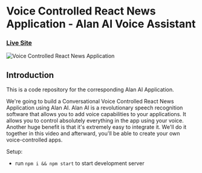 # Voice Controlled React News Application - Alan AI Voice Assistant

### [Live Site](https://alanaiapplication.web.app/)

![Voice Controlled React News Application](https://i.ibb.co/kBVjYsz/Alan-AI-Application.png)

## Introduction
This is a code repository for the corresponding Alan AI Application.

We're going to build a Conversational Voice Controlled React News Application using Alan AI. Alan AI is a revolutionary speech recognition software that allows you to add voice capabilities to your applications. It allows you to control absolutely everything in the app using your voice. Another huge benefit is that it's extremely easy to integrate it. We'll do it together in this video and afterward, you'll be able to create your own voice-controlled apps.  

Setup:
- run ```npm i && npm start``` to start development server
